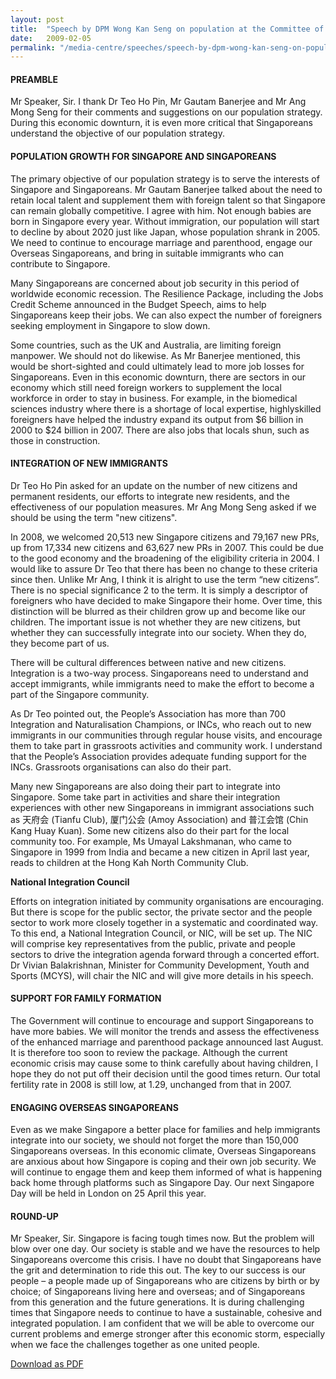 ```yaml
---
layout: post
title:  "Speech by DPM Wong Kan Seng on population at the Committee of Supply"
date:   2009-02-05
permalink: "/media-centre/speeches/speech-by-dpm-wong-kan-seng-on-population-5feb"
---
```


#### **PREAMBLE** 

Mr Speaker, Sir. I thank Dr Teo Ho Pin, Mr Gautam Banerjee and Mr Ang Mong Seng for their comments and suggestions on our population strategy. During this economic downturn, it is even more critical that Singaporeans understand the objective of our population strategy. 

#### **POPULATION GROWTH FOR SINGAPORE AND SINGAPOREANS**

The primary objective of our population strategy is to serve the interests of Singapore and Singaporeans. Mr Gautam Banerjee talked about the need to retain local talent and supplement them with foreign talent so that Singapore can remain globally competitive. I agree with him. Not enough babies are born in Singapore every year. Without immigration, our population will start to decline by about 2020 just like Japan, whose population shrank in 2005. We need to continue to encourage marriage and parenthood, engage our Overseas Singaporeans, and bring in suitable immigrants who can contribute to Singapore.

Many Singaporeans are concerned about job security in this period of worldwide economic recession. The Resilience Package, including the Jobs Credit Scheme announced in the Budget Speech, aims to help Singaporeans keep their jobs. We can also expect the number of foreigners seeking employment in Singapore to slow down.

Some countries, such as the UK and Australia, are limiting foreign manpower. We should not do likewise. As Mr Banerjee mentioned, this would be short-sighted and could ultimately lead to more job losses for Singaporeans. Even in this economic downturn, there are sectors in our economy which still need foreign workers to supplement the local workforce in order to stay in business. For example, in the biomedical sciences industry where there is a shortage of local expertise, highlyskilled foreigners have helped the industry expand its output from $6 billion in 2000 to $24 billion in 2007. There are also jobs that locals shun, such as those in construction. 

#### **INTEGRATION OF NEW IMMIGRANTS**

Dr Teo Ho Pin asked for an update on the number of new citizens and permanent residents, our efforts to integrate new residents, and the effectiveness of our population measures. Mr Ang Mong Seng asked if we should be using the term "new citizens". 

In 2008, we welcomed 20,513 new Singapore citizens and 79,167 new PRs, up from 17,334 new citizens and 63,627 new PRs in 2007. This could be due to the good economy and the broadening of the eligibility criteria in 2004. I would like to assure Dr Teo that there has been no change to these criteria since then. Unlike Mr Ang, I think it is alright to use the term “new citizens”. There is no special significance 2 to the term. It is simply a descriptor of foreigners who have decided to make Singapore their home. Over time, this distinction will be blurred as their children grow up and become like our children. The important issue is not whether they are new citizens, but whether they can successfully integrate into our society. When they do, they become part of us. 

There will be cultural differences between native and new citizens. Integration is a two-way process. Singaporeans need to understand and accept immigrants, while immigrants need to make the effort to become a part of the Singapore community.

As Dr Teo pointed out, the People’s Association has more than 700 Integration and Naturalisation Champions, or INCs, who reach out to new immigrants in our communities through regular house visits, and encourage them to take part in grassroots activities and community work. I understand that the People’s Association provides adequate funding support for the INCs. Grassroots organisations can also do their part. 

Many new Singaporeans are also doing their part to integrate into Singapore. Some take part in activities and share their integration experiences with other new Singaporeans in immigrant associations such as 天府会 (Tianfu Club), 厦门公会 (Amoy Association) and 普江会馆 (Chin Kang Huay Kuan). Some new citizens also do their part for the local community too. For example, Ms Umayal Lakshmanan, who came to Singapore in 1999 from India and became a new citizen in April last year, reads to children at the Hong Kah North Community Club. 

**National Integration Council** 

Efforts on integration initiated by community organisations are encouraging. But there is scope for the public sector, the private sector and the people sector to work more closely together in a systematic and coordinated way. To this end, a National Integration Council, or NIC, will be set up. The NIC will comprise key representatives from the public, private and people sectors to drive the integration agenda forward through a concerted effort. Dr Vivian Balakrishnan, Minister for Community Development, Youth and Sports (MCYS), will chair the NIC and will give more details in his speech.

#### **SUPPORT FOR FAMILY FORMATION**

The Government will continue to encourage and support Singaporeans to have more babies. We will monitor the trends and assess the effectiveness of the enhanced marriage and parenthood package announced last August. It is therefore too soon to review the package. Although the current economic crisis may cause some to think carefully about having children, I hope they do not put off their decision until the good times return. Our total fertility rate in 2008 is still low, at 1.29, unchanged from that in 2007.

#### **ENGAGING OVERSEAS SINGAPOREANS**

Even as we make Singapore a better place for families and help immigrants integrate into our society, we should not forget the more than 150,000 Singaporeans overseas. In this economic climate, Overseas Singaporeans are anxious about how Singapore is coping and their own job security. We will continue to engage them and keep them informed of what is happening back home through platforms such as Singapore Day. Our next Singapore Day will be held in London on 25 April this year. 

#### **ROUND-UP**

Mr Speaker, Sir. Singapore is facing tough times now. But the problem will blow over one day. Our society is stable and we have the resources to help Singaporeans overcome this crisis. I have no doubt that Singaporeans have the grit and determination to ride this out. The key to our success is our people – a people made up of Singaporeans who are citizens by birth or by choice; of Singaporeans living here and overseas; and of Singaporeans from this generation and the future generations. It is during challenging times that Singapore needs to continue to have a sustainable, cohesive and integrated population. I am confident that we will be able to overcome our current problems and emerge stronger after this economic storm, especially when we face the challenges together as one united people. 

[Download as PDF](https://www.strategygroup.gov.sg/media-centre/speeches/article/GetPdf/speech-by-dpm-wong-kan-seng-on-population-5feb/)
